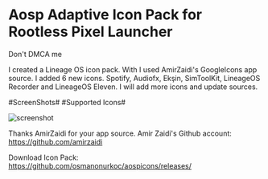 # Aosp Adaptive Icon Pack for Rootless Pixel Launcher
Don't DMCA me

I created a Lineage OS icon pack. With I used AmirZaidi's GoogleIcons app source.
I added 6 new icons. 
Spotify, Audiofx, Ekşin, SimToolKit, LineageOS Recorder and LineageOS Eleven.
I will add more icons and update sources.

  #ScreenShots#  #Supported Icons#

![screenshot](https://image.ibb.co/cAgKod/Ekran_G_r_nt_s_2018_07_17_00_12_19.png)


Thanks AmirZaidi for your app source.
Amir Zaidi's Github account: https://github.com/amirzaidi


Download Icon Pack: https://github.com/osmanonurkoc/aospicons/releases/
